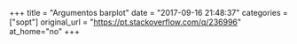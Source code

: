 +++
title = "Argumentos barplot"
date = "2017-09-16 21:48:37"
categories = ["sopt"]
original_url = "https://pt.stackoverflow.com/q/236996"
at_home="no"
+++

